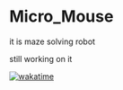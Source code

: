 # Micro_Mouse
it is maze solving robot 




still working on it

[![wakatime](https://wakatime.com/badge/github/Ester-D-Kate/Micro_Mouse.svg)](https://wakatime.com/badge/github/Ester-D-Kate/Micro_Mouse)
